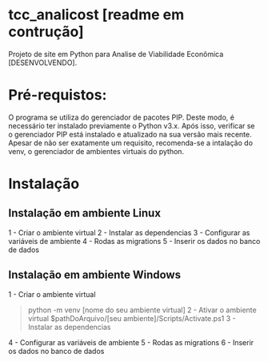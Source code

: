 # tcc_analicost [readme em contrução]
Projeto de site em Python para Analise de Viabilidade Econômica [DESENVOLVENDO].

# Pré-requistos:
O programa se utiliza do gerenciador de pacotes PIP. Deste modo, é necessário
ter instalado previamente o Python v3.x. Após isso, verificar se o gerenciador
PIP está instalado e atualizado na sua versão mais recente. 
Apesar de não ser exatamente um requisito, recomenda-se a intalação do venv,
o gerenciador de ambientes virtuais do python.

# Instalação

## Instalação em ambiente Linux
1 - Criar o ambiente virtual
2 - Instalar as dependencias
3 - Configurar as variáveis de ambiente
4 - Rodas as migrations
5 - Inserir os dados no banco de dados

## Instalação em ambiente Windows
1 - Criar o ambiente virtual
  > python -m venv [nome do seu ambiente virtual]
2 - Ativar o ambiente virtual 
  > $pathDoArquivo/[seu ambiente]/Scripts/Activate.ps1
3 - Instalar as dependencias

4 - Configurar as variáveis de ambiente
5 - Rodas as migrations
6 - Inserir os dados no banco de dados
